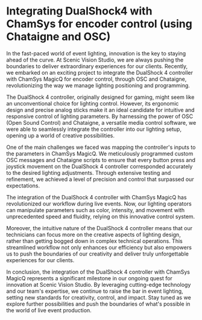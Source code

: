 # Integrating DualShock4 with ChamSys for encoder control (using Chataigne and OSC)
In the fast-paced world of event lighting, innovation is the key to staying ahead of the curve. At Scenic Vision Studio, we are always pushing the boundaries to deliver extraordinary experiences for our clients. Recently, we embarked on an exciting project to integrate the DualShock 4 controller with ChamSys MagicQ for encoder control, through OSC and Chataigne, revolutionizing the way we manage lighting positioning and programming.

The DualShock 4 controller, originally designed for gaming, might seem like an unconventional choice for lighting control. However, its ergonomic design and precise analog sticks make it an ideal candidate for intuitive and responsive control of lighting parameters. By harnessing the power of OSC (Open Sound Control) and Chataigne, a versatile media control software, we were able to seamlessly integrate the controller into our lighting setup, opening up a world of creative possibilities.

One of the main challenges we faced was mapping the controller's inputs to the parameters in ChamSys MagicQ. We meticulously programmed custom OSC messages and Chataigne scripts to ensure that every button press and joystick movement on the DualShock 4 controller corresponded accurately to the desired lighting adjustments. Through extensive testing and refinement, we achieved a level of precision and control that surpassed our expectations.

The integration of the DualShock 4 controller with ChamSys MagicQ has revolutionized our workflow during live events. Now, our lighting operators can manipulate parameters such as color, intensity, and movement with unprecedented speed and fluidity, relying on this innovative control system.

Moreover, the intuitive nature of the DualShock 4 controller means that our technicians can focus more on the creative aspects of lighting design, rather than getting bogged down in complex technical operations. This streamlined workflow not only enhances our efficiency but also empowers us to push the boundaries of our creativity and deliver truly unforgettable experiences for our clients.

In conclusion, the integration of the DualShock 4 controller with ChamSys MagicQ represents a significant milestone in our ongoing quest for innovation at Scenic Vision Studio. By leveraging cutting-edge technology and our team's expertise, we continue to raise the bar in event lighting, setting new standards for creativity, control, and impact. Stay tuned as we explore further possibilities and push the boundaries of what's possible in the world of live event production.
